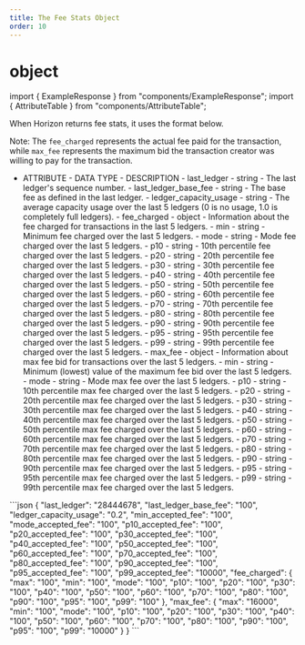 ```yaml
---
title: The Fee Stats Object
order: 10
---
```


# object

import { ExampleResponse } from "components/ExampleResponse"; import { AttributeTable } from "components/AttributeTable";

When Horizon returns fee stats, it uses the format below.

Note: The `fee_charged` represents the actual fee paid for the transaction, while `max_fee` represents the maximum bid the transaction creator was willing to pay for the transaction.

 - ATTRIBUTE - DATA TYPE - DESCRIPTION - last\_ledger - string - The last ledger's sequence number. - last\_ledger\_base\_fee - string - The base fee as defined in the last ledger. - ledger\_capacity\_usage - string - The average capacity usage over the last 5 ledgers \(0 is no usage, 1.0 is completely full ledgers\). - fee\_charged - object - Information about the fee charged for transactions in the last 5 ledgers. - min - string - Minimum fee charged over the last 5 ledgers. - mode - string - Mode fee charged over the last 5 ledgers. - p10 - string - 10th percentile fee charged over the last 5 ledgers. - p20 - string - 20th percentile fee charged over the last 5 ledgers. - p30 - string - 30th percentile fee charged over the last 5 ledgers. - p40 - string - 40th percentile fee charged over the last 5 ledgers. - p50 - string - 50th percentile fee charged over the last 5 ledgers. - p60 - string - 60th percentile fee charged over the last 5 ledgers. - p70 - string - 70th percentile fee charged over the last 5 ledgers. - p80 - string - 80th percentile fee charged over the last 5 ledgers. - p90 - string - 90th percentile fee charged over the last 5 ledgers. - p95 - string - 95th percentile fee charged over the last 5 ledgers. - p99 - string - 99th percentile fee charged over the last 5 ledgers. - max\_fee - object - Information about max fee bid for transactions over the last 5 ledgers. - min - string - Minimum \(lowest\) value of the maximum fee bid over the last 5 ledgers. - mode - string - Mode max fee over the last 5 ledgers. - p10 - string - 10th percentile max fee charged over the last 5 ledgers. - p20 - string - 20th percentile max fee charged over the last 5 ledgers. - p30 - string - 30th percentile max fee charged over the last 5 ledgers. - p40 - string - 40th percentile max fee charged over the last 5 ledgers. - p50 - string - 50th percentile max fee charged over the last 5 ledgers. - p60 - string - 60th percentile max fee charged over the last 5 ledgers. - p70 - string - 70th percentile max fee charged over the last 5 ledgers. - p80 - string - 80th percentile max fee charged over the last 5 ledgers. - p90 - string - 90th percentile max fee charged over the last 5 ledgers. - p95 - string - 95th percentile max fee charged over the last 5 ledgers. - p99 - string - 99th percentile max fee charged over the last 5 ledgers.

 \`\`\`json { "last\_ledger": "28444678", "last\_ledger\_base\_fee": "100", "ledger\_capacity\_usage": "0.2", "min\_accepted\_fee": "100", "mode\_accepted\_fee": "100", "p10\_accepted\_fee": "100", "p20\_accepted\_fee": "100", "p30\_accepted\_fee": "100", "p40\_accepted\_fee": "100", "p50\_accepted\_fee": "100", "p60\_accepted\_fee": "100", "p70\_accepted\_fee": "100", "p80\_accepted\_fee": "100", "p90\_accepted\_fee": "100", "p95\_accepted\_fee": "100", "p99\_accepted\_fee": "10000", "fee\_charged": { "max": "100", "min": "100", "mode": "100", "p10": "100", "p20": "100", "p30": "100", "p40": "100", "p50": "100", "p60": "100", "p70": "100", "p80": "100", "p90": "100", "p95": "100", "p99": "100" }, "max\_fee": { "max": "16000", "min": "100", "mode": "100", "p10": "100", "p20": "100", "p30": "100", "p40": "100", "p50": "100", "p60": "100", "p70": "100", "p80": "100", "p90": "100", "p95": "100", "p99": "10000" } } \`\`\`

